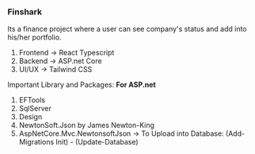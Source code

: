 <h3>Finshark</h3>
Its a finance project where a user can see company's status and add into his/her portfolio.
<ol>
  <li>Frontend -> React Typescript</li>
  <li>Backend -> ASP.net Core</li>
  <li>UI/UX -> Tailwind CSS</li>
</ol>

Important Library and Packages:
**For ASP.net**
1. EFTools
2. SqlServer
3. Design
4. NewtonSoft.Json by James Newton-King
5. AspNetCore.Mvc.NewtonsoftJson
   -> To Upload into Database: (Add-Migrations Init) - (Update-Database)
